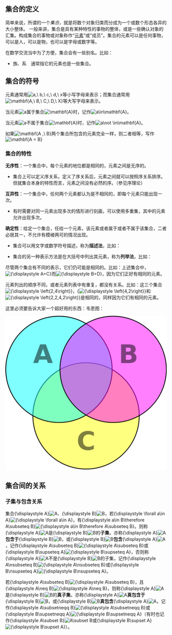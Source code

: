 ## 集合的定义

简单来说，所谓的一个*集合*，就是将数个对象归类而分成为一个或数个形态各异的大小整体。 一般来讲，集合是具有某种特性的事物的整体，或是一些确认对象的汇集。构成集合的事物或对象称作“[元素](https://zh.wikipedia.org/wiki/元素_(數學))”或“成员”。集合的元素可以是任何事物，可以是人，可以是物，也可以是字母或数字等。

在数学交流当中为了方便，集合会有一些别名。比如：

- 族、系　通常指它的元素也是一些集合。

## 集合的符号

元素通常用![a,\ b,\ c,\ d,\ x](https://wikimedia.org/api/rest_v1/media/math/render/svg/c1be579641768d843a3d598fef227f799d8e2b9d)等小写字母来表示；而集合通常用![\mathbf{A,\ B,\ C,\ D,\ X}](https://wikimedia.org/api/rest_v1/media/math/render/svg/5299e84dd583ec181aad15b7d6d8f16072c45b1d)等大写字母来表示。

当元素![a](https://wikimedia.org/api/rest_v1/media/math/render/svg/ffd2487510aa438433a2579450ab2b3d557e5edc)属于集合![\mathbf{A}](https://wikimedia.org/api/rest_v1/media/math/render/svg/0795cc96c75d81520a120482662b90f024c9a1a1)时，记作![a\in\mathbf{A}](https://wikimedia.org/api/rest_v1/media/math/render/svg/203aa487e81d0fca30c297539b6d5ca76f516c7c)。

当元素![a](https://wikimedia.org/api/rest_v1/media/math/render/svg/ffd2487510aa438433a2579450ab2b3d557e5edc)不属于集合![\mathbf{A}](https://wikimedia.org/api/rest_v1/media/math/render/svg/0795cc96c75d81520a120482662b90f024c9a1a1)时，记作![a\not \in\mathbf{A}](https://wikimedia.org/api/rest_v1/media/math/render/svg/6827431013ba72521e58ba4b0415ca01ed9d20c1)。

如果![\mathbf{A ,\ B}](https://wikimedia.org/api/rest_v1/media/math/render/svg/c4258940f10fea9dc4b665c5aa70f39e629e49a3)两个集合所包含的元素完全一样，则二者相等，写作![\mathbf{A = B}](https://wikimedia.org/api/rest_v1/media/math/render/svg/d3741c5810eec16fdf64cde6256aee4366f9c1d7)

### 集合的特性	

**无序性**：一个集合中，每个元素的地位都是相同的，元素之间是无序的。

- 集合上可以定义序关系，定义了序关系后，元素之间就可以按照序关系排序。但就集合本身的特性而言，元素之间没有必然的序。（参见序理论）

**互异性**：一个集合中，任何两个元素都认为是不相同的，即每个元素只能出现一次。

- 有时需要对同一元素出现多次的情形进行刻画，可以使用多重集，其中的元素允许出现多次。

**确定性**：给定一个集合，任给一个元素，该元素或者属于或者不属于该集合，二者必居其一，不允许有模棱两可的情况出现。

- 集合可以用文字或数学符号描述，称为**描述法**，比如：

- 集合的另一种表示方法是在大括号中列出其元素，称为**列举法**，比如：

尽管两个集合有不同的表示，它们仍可能是相同的。比如：上述集合中，![{\displaystyle A=C}](https://wikimedia.org/api/rest_v1/media/math/render/svg/ed52cca6b1d39e8eb61d7a419b5b2e11d31056d6)而![{\displaystyle B=D}](https://wikimedia.org/api/rest_v1/media/math/render/svg/d01ffbeb171c46d20e64d702c00cf10bcc04528c)，因为它们正好有相同的元素。

元素列出的顺序不同，或者元素列表中有重复，都没有关系。比如：这三个集合![{\displaystyle \left\{2,4\right\}}](https://wikimedia.org/api/rest_v1/media/math/render/svg/b9442e4dd1013e31ec2120017e6254aca55b0ba5)，{![{\displaystyle \left\{4,2\right\}}](https://wikimedia.org/api/rest_v1/media/math/render/svg/abbfa53b7a15d6d65f9f3d810948a7390ff06168)和![{\displaystyle \left\{2,2,4,2\right\}}](https://wikimedia.org/api/rest_v1/media/math/render/svg/2c052ec44c7271e73553f756e665140ee689fdce)是相同的，同样因为它们有相同的元素。

这里必须要告诉大家一个超好用的东西：韦恩图：

<img src="./res/韦恩图.png" style="zoom:50%;" />



## 集合间的关系

### 子集与包含关系

集合{\displaystyle A}![A](https://wikimedia.org/api/rest_v1/media/math/render/svg/7daff47fa58cdfd29dc333def748ff5fa4c923e3)、{\displaystyle B}![B](https://wikimedia.org/api/rest_v1/media/math/render/svg/47136aad860d145f75f3eed3022df827cee94d7a)，若{\displaystyle \forall a\in A}![{\displaystyle \forall a\in A}](https://wikimedia.org/api/rest_v1/media/math/render/svg/e18efaeed6df438bfb949d85d58069a739ca2d58)，有{\displaystyle a\in B\therefore A\subseteq B}![{\displaystyle a\in B\therefore A\subseteq B}](https://wikimedia.org/api/rest_v1/media/math/render/svg/660596fcd4e8fdf1a42102b40a2ec1f1c4f780fd)。则称{\displaystyle A}![A](https://wikimedia.org/api/rest_v1/media/math/render/svg/7daff47fa58cdfd29dc333def748ff5fa4c923e3)是{\displaystyle B}![B](https://wikimedia.org/api/rest_v1/media/math/render/svg/47136aad860d145f75f3eed3022df827cee94d7a)的**子集**，亦称{\displaystyle A}![A](https://wikimedia.org/api/rest_v1/media/math/render/svg/7daff47fa58cdfd29dc333def748ff5fa4c923e3)**包含于**{\displaystyle B}![B](https://wikimedia.org/api/rest_v1/media/math/render/svg/47136aad860d145f75f3eed3022df827cee94d7a)，或{\displaystyle B}![B](https://wikimedia.org/api/rest_v1/media/math/render/svg/47136aad860d145f75f3eed3022df827cee94d7a)**包含**{\displaystyle A}![A](https://wikimedia.org/api/rest_v1/media/math/render/svg/7daff47fa58cdfd29dc333def748ff5fa4c923e3)，记作{\displaystyle A\subseteq B}![{\displaystyle A\subseteq B}](https://wikimedia.org/api/rest_v1/media/math/render/svg/b09068bd2f7ba899aeb883ebe670b2ad07b0c851)或{\displaystyle B\supseteq A}![{\displaystyle B\supseteq A}](https://wikimedia.org/api/rest_v1/media/math/render/svg/b2fd7d8e0fa00d29c0d6a35ab2c3d4cd636bd136)，否则称{\displaystyle A}![A](https://wikimedia.org/api/rest_v1/media/math/render/svg/7daff47fa58cdfd29dc333def748ff5fa4c923e3)不是{\displaystyle B}![B](https://wikimedia.org/api/rest_v1/media/math/render/svg/47136aad860d145f75f3eed3022df827cee94d7a)的子集，记作{\displaystyle A\nsubseteq B}![{\displaystyle A\nsubseteq B}](https://wikimedia.org/api/rest_v1/media/math/render/svg/df66a85776113a0fcf042a323129c73a1e0fb749)或{\displaystyle B\nsupseteq A}![{\displaystyle B\nsupseteq A}](https://wikimedia.org/api/rest_v1/media/math/render/svg/95263a86f132880a326d1282d11fb540711ff51c)。

若{\displaystyle A\subseteq B}![{\displaystyle A\subseteq B}](https://wikimedia.org/api/rest_v1/media/math/render/svg/b09068bd2f7ba899aeb883ebe670b2ad07b0c851)，且{\displaystyle A\neq B}![{\displaystyle A\neq B}](https://wikimedia.org/api/rest_v1/media/math/render/svg/c78362703472ea51edc4614b6b7a7bda8e83131c)，则称{\displaystyle A}![A](https://wikimedia.org/api/rest_v1/media/math/render/svg/7daff47fa58cdfd29dc333def748ff5fa4c923e3)是{\displaystyle B}![B](https://wikimedia.org/api/rest_v1/media/math/render/svg/47136aad860d145f75f3eed3022df827cee94d7a)的**真子集**，亦称{\displaystyle A}![A](https://wikimedia.org/api/rest_v1/media/math/render/svg/7daff47fa58cdfd29dc333def748ff5fa4c923e3)**真包含于**{\displaystyle B}![B](https://wikimedia.org/api/rest_v1/media/math/render/svg/47136aad860d145f75f3eed3022df827cee94d7a)，或{\displaystyle B}![B](https://wikimedia.org/api/rest_v1/media/math/render/svg/47136aad860d145f75f3eed3022df827cee94d7a)**真包含**{\displaystyle A}![A](https://wikimedia.org/api/rest_v1/media/math/render/svg/7daff47fa58cdfd29dc333def748ff5fa4c923e3)，记作{\displaystyle A\subsetneqq B}![{\displaystyle A\subsetneqq B}](https://wikimedia.org/api/rest_v1/media/math/render/svg/76b5046c0f318612eb9edecaa531d6360fea5c9e)或{\displaystyle B\supsetneqq A}![{\displaystyle B\supsetneqq A}](https://wikimedia.org/api/rest_v1/media/math/render/svg/ddf40bf522816cc5d343735604817625b45363ad)（有时也记作{\displaystyle A\subset B}![A\subset B](https://wikimedia.org/api/rest_v1/media/math/render/svg/010e98bb4c817357e3ef7e8fa7fbe2385b2aec6e)或{\displaystyle B\supset A}![{\displaystyle B\supset A}](https://wikimedia.org/api/rest_v1/media/math/render/svg/450398271587fcd521f7313ee3ebfdb5023e1c07)）。

